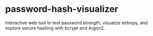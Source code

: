# password-hash-visualizer
Interactive web tool to test password strength, visualize entropy, and explore secure hashing with bcrypt and Argon2.
